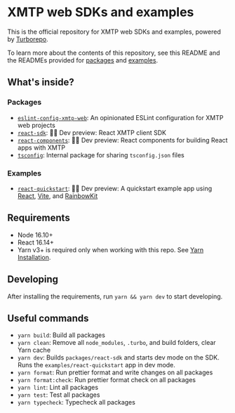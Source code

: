 # XMTP web SDKs and examples

This is the official repository for XMTP web SDKs and examples, powered by [Turborepo](https://turbo.build/repo).

To learn more about the contents of this repository, see this README and the READMEs provided for [packages](https://github.com/xmtp/xmtp-web/tree/main/packages) and [examples](https://github.com/xmtp/xmtp-web/tree/main/examples).

## What's inside?

### Packages

- [`eslint-config-xmtp-web`](packages/eslint-config-xmtp-web): An opinionated ESLint configuration for XMTP web projects
- [`react-sdk`](packages/react-sdk): 🧑‍💻 Dev preview: React XMTP client SDK
- [`react-components`](packages/react-components): 🧑‍💻 Dev preview: React components for building React apps with XMTP
- [`tsconfig`](packages/tsconfig): Internal package for sharing `tsconfig.json` files

### Examples

- [`react-quickstart`](examples/react-quickstart): 🧑‍💻 Dev preview: A quickstart example app using [React](https://react.dev/), [Vite](https://vitejs.dev/), and [RainbowKit](https://www.rainbowkit.com/)

## Requirements

- Node 16.10+
- React 16.14+
- Yarn v3+ is required only when working with this repo. See [Yarn Installation](https://yarnpkg.com/getting-started/install).

## Developing

After installing the requirements, run `yarn && yarn dev` to start developing.

## Useful commands

- `yarn build`: Build all packages
- `yarn clean`: Remove all `node_modules`, `.turbo`, and build folders, clear Yarn cache
- `yarn dev`: Builds `packages/react-sdk` and starts dev mode on the SDK. Runs the `examples/react-quickstart` app in dev mode.
- `yarn format`: Run prettier format and write changes on all packages
- `yarn format:check`: Run prettier format check on all packages
- `yarn lint`: Lint all packages
- `yarn test`: Test all packages
- `yarn typecheck`: Typecheck all packages
